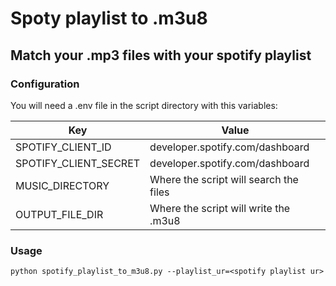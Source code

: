 # Spoty playlist to .m3u8

## Match your .mp3 files with your spotify playlist

### Configuration
You will need a .env file in the script directory with this variables:

| Key                          | Value                                  |
|------------------------------|----------------------------------------|
| SPOTIFY_CLIENT_ID            | developer.spotify.com/dashboard        | 
| SPOTIFY_CLIENT_SECRET        | developer.spotify.com/dashboard        | 
| MUSIC_DIRECTORY              | Where the script will search the files | 
| OUTPUT_FILE_DIR              | Where the script will write the .m3u8  | 


### Usage

```
python spotify_playlist_to_m3u8.py --playlist_ur=<spotify playlist ur>
```
